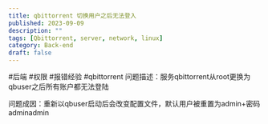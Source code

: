```yaml
---
title: qbittorrent 切换用户之后无法登入
published: 2023-09-09
description: ""
tags: [Qbittorrent, server, network, linux]
category: Back-end
draft: false
---
```

#后端 #权限  #报错经验 #qbittorrent 
问题描述：服务qbittorrent从root更换为qbuser之后所有账户都无法登陆

问题成因：重新以qbuser启动后会改变配置文件，默认用户被重置为admin+密码adminadmin